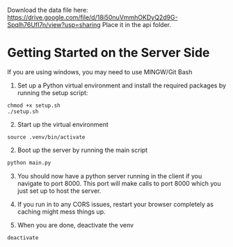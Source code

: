Download the data file here: https://drive.google.com/file/d/18i50nuVmmhOKDyQ2d9G-Spqlh76UfI7n/view?usp=sharing
Place it in the api folder.

# Getting Started on the Server Side
If you are using windows, you may need to use MINGW/Git Bash
1. Set up a Python virtual environment and install the required packages by running the setup script:
```shell
chmod +x setup.sh
./setup.sh
```

2. Start up the virtual environment
```shell
source .venv/bin/activate
```

2. Boot up the server by running the main script
```bash
python main.py
```

3. You should now have a python server running in the client if you navigate to port 8000. This port will make calls to port 8000 which you just set up to host the server.

4. If you run in to any CORS issues, restart your browser completely as caching might mess things up.

5. When you are done, deactivate the venv
```bash
deactivate
```
